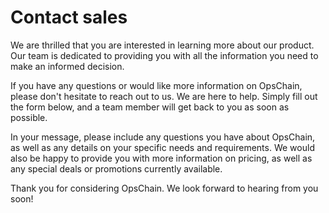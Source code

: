 ---
---

# Contact sales

We are thrilled that you are interested in learning more about our product. Our team is dedicated to providing you with all the information you need to make an informed decision.

If you have any questions or would like more information on OpsChain, please don't hesitate to reach out to us. We are here to help. Simply fill out the form below, and a team member will get back to you as soon as possible.

In your message, please include any questions you have about OpsChain, as well as any details on your specific needs and requirements. We would also be happy to provide you with more information on pricing, as well as any special deals or promotions currently available.

Thank you for considering OpsChain. We look forward to hearing from you soon!
